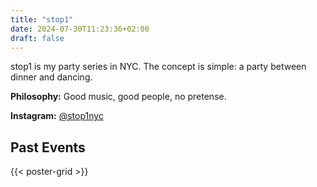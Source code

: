 ```yaml
---
title: "stop1"
date: 2024-07-30T11:23:36+02:00
draft: false
---
```


stop1 is my party series in NYC. The concept is simple: a party between dinner and dancing. 

**Philosophy:** Good music, good people, no pretense.

**Instagram:** [@stop1nyc](https://instagram.com/stop1nyc)

<!-- **Next event**: July 19th at Hellphone -->
## Past Events

{{< poster-grid >}}



